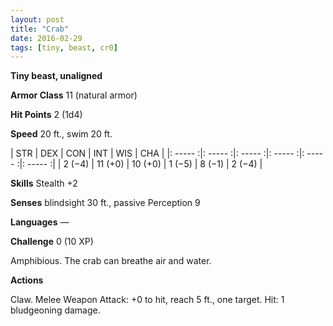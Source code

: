 ```yaml
---
layout: post
title: "Crab"
date: 2016-02-29
tags: [tiny, beast, cr0]
---
```


**Tiny beast, unaligned**

**Armor Class** 11 (natural armor)

**Hit Points** 2 (1d4)

**Speed** 20 ft., swim 20 ft.

|   STR   |   DEX   |   CON   |   INT   |   WIS   |   CHA   |
|: ----- :|: ----- :|: ----- :|: ----- :|: ----- :|: ----- :|
| 2 (−4) | 11 (+0) | 10 (+0) | 1 (−5) | 8 (−1) | 2 (−4) |

**Skills** Stealth +2 

**Senses** blindsight 30 ft., passive Perception 9 

**Languages** — 

**Challenge** 0 (10 XP)

 Amphibious. The crab can breathe air and water. 

**Actions** 

Claw. Melee Weapon Attack: +0 to hit, reach 5 ft., one target. Hit: 1 bludgeoning damage.